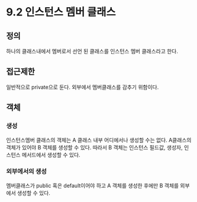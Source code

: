 # 9.2 인스턴스 멤버 클래스
## 정의
하나의 클래스내에서 멤버로서 선언 된 클래스를 인스턴스 멤버 클래스라고 한다.
## 접근제한
일반적으로 private으로 둔다. 외부에서 멤버클래스를 감추기 위함이다.
## 객체
### 생성
인스턴스멤버 클래스의 객체는 A 클래스 내부 어디에서나 생성할 수는 없다.
A클래스의 객체가 있어야 B 객체를 생성할 수 있다.
따라서 B 객체는 인스턴스 필드값, 생성자, 인스턴스 메서드에서 생성할 수 있다.
### 외부에서의 생성
멤버클래스가 public 혹은 default이어야 하고 A 객체를 생성한 후에만 B 객체를 외부에서 생성할 수 있다.
